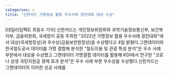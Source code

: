 ```yaml
---
categories: c
title: "신한카드 가명정보 활용 우수사례 경진대회 대상 수상"
---
```

[데일리임팩트 최동수 기자] 신한카드는 개인정보위원회와 과학기술정보통신부, 보건복지부, 금융위원회, 국세청이 공동 주최한 "2022년 가명정보 활용 우수사례 경진대회"에서 대상(국세청장상)과 우수상(금융보안원장상)을 수상했다고 4일 밝혔다.그랜데이터와 한국철도공사 데이터를 가명 결합해 분석한 "철도이용 및 관광 특성 분석"은 우수 사례 부문에서 대상을 수상했고 그랜데이터 가명결합 데이터를 활용해 KDI에서 연구한 "코로나 상생 국민지원금 경제 효과 분석"은 우수 사례 부문 우수상을 수상했다.신한카드는 그랜데이터의 이러한 성공 사례를